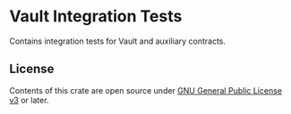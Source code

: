 # Vault Integration Tests

Contains integration tests for Vault and auxiliary contracts.

## License

Contents of this crate are open source under [GNU General Public License v3](../LICENSE) or later.
